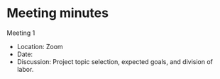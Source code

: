 # Meeting minutes
Meeting 1
- Location: Zoom
- Date: 
- Discussion: Project topic selection, expected goals, and division of labor.
